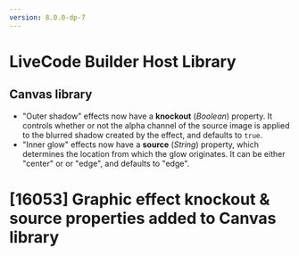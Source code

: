 ```yaml
---
version: 8.0.0-dp-7
---
```

# LiveCode Builder Host Library
## Canvas library

* "Outer shadow" effects now have a **knockout** (*Boolean*) property.  It controls whether or not the alpha channel of the source image is applied to the blurred shadow created by the effect, and defaults to `true`.
* "Inner glow" effects now have a **source** (*String*) property, which determines the location from which the glow originates.  It can be either "center" or or "edge", and defaults to "edge".

# [16053] Graphic effect knockout & source properties added to Canvas library

